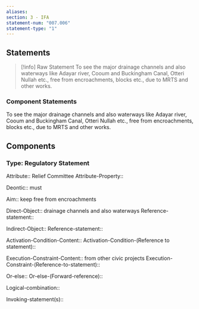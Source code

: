 ```yaml
---
aliases: 
section: 3 - IFA
statement-num: "007.006"
statement-type: "1"
---
```

## Statements 
> [!info] Raw Statement
> To see the major drainage channels and also waterways like Adayar river, Cooum and Buckingham Canal, Otteri Nullah etc., free from encroachments, blocks etc., due to MRTS and other works. 
> 

### Component Statements
To see the major drainage channels and also waterways like Adayar river, Cooum and Buckingham Canal, Otteri Nullah etc., free from encroachments, blocks etc., due to MRTS and other works. 
## Components
### Type: Regulatory Statement
Attribute:: Relief Committee
Attribute-Property::

Deontic:: must

Aim:: keep free from encroachments

Direct-Object:: drainage channels and also waterways
	Reference-statement::

Indirect-Object:: 
	Reference-statement::

Activation-Condition-Content::
	Activation-Condition-(Reference to statement)::

Execution-Constraint-Content:: from other civic projects
	Execution-Constraint-(Reference-to-statement)::

Or-else::
	Or-else-(Forward-reference)::

Logical-combination::

Invoking-statement(s)::